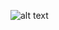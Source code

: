 
![alt text](https://user-images.githubusercontent.com/57706022/156785936-98b38ce7-62ca-425c-a9c0-e61d30eca4f6.png)
